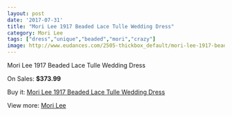 ```yaml
---
layout: post
date: '2017-07-31'
title: "Mori Lee 1917 Beaded Lace Tulle Wedding Dress"
category: Mori Lee
tags: ["dress","unique","beaded","mori","crazy"]
image: http://www.eudances.com/2505-thickbox_default/mori-lee-1917-beaded-lace-tulle-wedding-dress.jpg
---
```

Mori Lee 1917 Beaded Lace Tulle Wedding Dress

On Sales: **$373.99**
<a href="https://www.eudances.com/en/mori-lee/834-mori-lee-1917-beaded-lace-tulle-wedding-dress.html"><amp-img layout="responsive" width="600" height="600" src="//www.eudances.com/2505-thickbox_default/mori-lee-1917-beaded-lace-tulle-wedding-dress.jpg" alt="Mori Lee 1917 Beaded Lace Tulle Wedding Dress 0" /></a>
<a href="https://www.eudances.com/en/mori-lee/834-mori-lee-1917-beaded-lace-tulle-wedding-dress.html"><amp-img layout="responsive" width="600" height="600" src="//www.eudances.com/2508-thickbox_default/mori-lee-1917-beaded-lace-tulle-wedding-dress.jpg" alt="Mori Lee 1917 Beaded Lace Tulle Wedding Dress 1" /></a>
<a href="https://www.eudances.com/en/mori-lee/834-mori-lee-1917-beaded-lace-tulle-wedding-dress.html"><amp-img layout="responsive" width="600" height="600" src="//www.eudances.com/2507-thickbox_default/mori-lee-1917-beaded-lace-tulle-wedding-dress.jpg" alt="Mori Lee 1917 Beaded Lace Tulle Wedding Dress 2" /></a>
<a href="https://www.eudances.com/en/mori-lee/834-mori-lee-1917-beaded-lace-tulle-wedding-dress.html"><amp-img layout="responsive" width="600" height="600" src="//www.eudances.com/2506-thickbox_default/mori-lee-1917-beaded-lace-tulle-wedding-dress.jpg" alt="Mori Lee 1917 Beaded Lace Tulle Wedding Dress 3" /></a>

Buy it: [Mori Lee 1917 Beaded Lace Tulle Wedding Dress](https://www.eudances.com/en/mori-lee/834-mori-lee-1917-beaded-lace-tulle-wedding-dress.html "Mori Lee 1917 Beaded Lace Tulle Wedding Dress")

View more: [Mori Lee](https://www.eudances.com/en/9-mori-lee "Mori Lee")